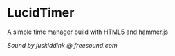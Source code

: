 # LucidTimer
A simple time manager build with HTML5 and hammer.js

_Sound by juskiddink @ freesound.com_

